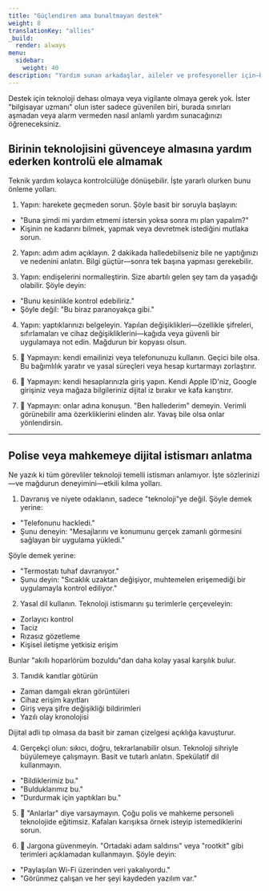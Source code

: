 ```yaml
---
title: "Güçlendiren ama bunaltmayan destek"
weight: 8
translationKey: "allies"
_build:
  render: always
menu:
  sidebar:
    weight: 40
description: "Yardım sunan arkadaşlar, aileler ve profesyoneller için—bu bölüm travma duyarlı teknoloji ipuçları, söylenmesi (ve söylenmemesi) gerekenler ve istemeden durumu kötüleştirmekten kaçınma yollarını içerir. Polise veya mahkemeye götürülecekler ve dijital istismarı anlaşılır şekilde anlatma yöntemleri dahil."
---
```


Destek için teknoloji dehası olmaya veya vigilante olmaya gerek yok. İster "bilgisayar uzmanı" olun ister sadece güvenilen biri, burada sınırları aşmadan veya alarm vermeden nasıl anlamlı yardım sunacağınızı öğreneceksiniz.

## Birinin teknolojisini güvenceye almasına yardım ederken kontrolü ele almamak

Teknik yardım kolayca kontrolcülüğe dönüşebilir. İşte yararlı olurken bunu önleme yolları.

1. Yapın: harekete geçmeden sorun. Şöyle basit bir soruyla başlayın:

* "Buna şimdi mi yardım etmemi istersin yoksa sonra mı plan yapalım?"
* Kişinin ne kadarını bilmek, yapmak veya devretmek istediğini mutlaka sorun.

2. Yapın: adım adım açıklayın. 2 dakikada halledebilseniz bile ne yaptığınızı ve nedenini anlatın. Bilgi güçtür—sonra tek başına yapması gerekebilir.

3. Yapın: endişelerini normalleştirin. Size abartılı gelen şey tam da yaşadığı olabilir. Şöyle deyin:

* "Bunu kesinlikle kontrol edebiliriz."
* Şöyle değil: "Bu biraz paranoyakça gibi."

4. Yapın: yaptıklarınızı belgeleyin. Yapılan değişiklikleri—özellikle şifreleri, sıfırlamaları ve cihaz değişikliklerini—kağıda veya güvenli bir uygulamaya not edin. Mağdurun bir kopyası olsun.

5. 🚫 Yapmayın: kendi emailinizi veya telefonunuzu kullanın. Geçici bile olsa. Bu bağımlılık yaratır ve yasal süreçleri veya hesap kurtarmayı zorlaştırır.

6. 🚫 Yapmayın: kendi hesaplarınızla giriş yapın. Kendi Apple ID'niz, Google girişiniz veya mağaza bilgileriniz dijital iz bırakır ve kafa karıştırır.

7. 🚫 Yapmayın: onlar adına konuşun. "Ben hallederim" demeyin. Verimli görünebilir ama özerkliklerini elinden alır. Yavaş bile olsa onlar yönlendirsin.

---

## Polise veya mahkemeye dijital istismarı anlatma

Ne yazık ki tüm görevliler teknoloji temelli istismarı anlamıyor. İşte sözlerinizi—ve mağdurun deneyimini—etkili kılma yolları.

1. Davranış ve niyete odaklanın, sadece "teknoloji"ye değil. Şöyle demek yerine:

* "Telefonunu hackledi."
* Şunu deneyin: "Mesajlarını ve konumunu gerçek zamanlı görmesini sağlayan bir uygulama yükledi."

Şöyle demek yerine:

* "Termostatı tuhaf davranıyor."
* Şunu deyin: "Sıcaklık uzaktan değişiyor, muhtemelen erişemediği bir uygulamayla kontrol ediliyor."

2. Yasal dil kullanın. Teknoloji istismarını şu terimlerle çerçeveleyin:

* Zorlayıcı kontrol
* Taciz
* Rızasız gözetleme
* Kişisel iletişme yetkisiz erişim

Bunlar "akıllı hoparlörüm bozuldu"dan daha kolay yasal karşılık bulur.

3. Tanıdık kanıtlar götürün

* Zaman damgalı ekran görüntüleri
* Cihaz erişim kayıtları
* Giriş veya şifre değişikliği bildirimleri
* Yazılı olay kronolojisi

Dijital adli tıp olmasa da basit bir zaman çizelgesi açıklığa kavuşturur.

4. Gerçekçi olun: sıkıcı, doğru, tekrarlanabilir olsun. Teknoloji sihriyle büyülemeye çalışmayın. Basit ve tutarlı anlatın. Spekülatif dil kullanmayın.

* "Bildiklerimiz bu."
* "Bulduklarımız bu."
* "Durdurmak için yaptıkları bu."

5. 🚫 "Anlarlar" diye varsaymayın. Çoğu polis ve mahkeme personeli teknolojide eğitimsiz. Kafaları karışıksa örnek isteyip istemediklerini sorun.

6. 🚫 Jargona güvenmeyin. "Ortadaki adam saldırısı" veya "rootkit" gibi terimleri açıklamadan kullanmayın. Şöyle deyin:

* "Paylaşılan Wi-Fi üzerinden veri yakalıyordu."
* "Görünmez çalışan ve her şeyi kaydeden yazılım var."

